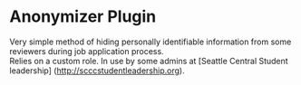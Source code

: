 Anonymizer Plugin
======

Very simple method of hiding personally identifiable information from some reviewers during job application process.  
Relies on a custom role. In use by some admins at [Seattle Central Student leadership] (http://scccstudentleadership.org).
